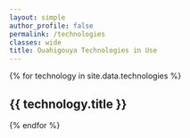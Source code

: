```yaml
---
layout: simple
author_profile: false
permalink: /technologies
classes: wide
title: Ouahigouya Technologies in Use
---
```


{% for technology in site.data.technologies %}
  ## {{ technology.title }}
{% endfor %}
